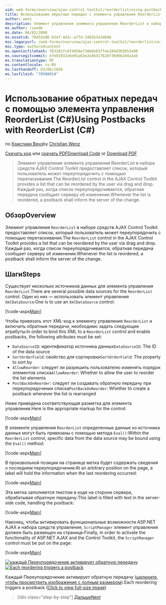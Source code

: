 ```yaml
---
uid: web-forms/overview/ajax-control-toolkit/reorderlist/using-postbacks-with-reorderlist-cs
title: Использование обратных передач с элемента управления ReorderList (C#) | Документация Майкрософт
author: wenz
description: Элемент управления элемента управления ReorderList в наборе средств AJAX Control Toolkit предоставляет список, который пользователь может переупорядочить с помощью перетаскивания. Каждый раз, когда список переупорядочивается, PO...
ms.author: riande
ms.date: 06/02/2008
ms.assetid: 70d5d106-b547-442c-a7fd-3492b3e3d646
msc.legacyurl: /web-forms/overview/ajax-control-toolkit/reorderlist/using-postbacks-with-reorderlist-cs
msc.type: authoredcontent
ms.openlocfilehash: f83201fc6fd458e730b6bb5ffee184d303b52e90
ms.sourcegitcommit: e7e91932a6e91a63e2e46417626f39d6b244a3ab
ms.translationtype: MT
ms.contentlocale: ru-RU
ms.lasthandoff: 03/06/2020
ms.locfileid: "78508914"
---
```

# <a name="using-postbacks-with-reorderlist-c"></a><span data-ttu-id="4bd77-104">Использование обратных передач с помощью элемента управления ReorderList (C#)</span><span class="sxs-lookup"><span data-stu-id="4bd77-104">Using Postbacks with ReorderList (C#)</span></span>

<span data-ttu-id="4bd77-105">по [Кристиан Венз](https://github.com/wenz)</span><span class="sxs-lookup"><span data-stu-id="4bd77-105">by [Christian Wenz](https://github.com/wenz)</span></span>

<span data-ttu-id="4bd77-106">[Скачать код](https://download.microsoft.com/download/9/3/f/93f8daea-bebd-4821-833b-95205389c7d0/ReorderList4.cs.zip) или [скачать PDF](https://download.microsoft.com/download/2/d/c/2dc10e34-6983-41d4-9c08-f78f5387d32b/reorderlist4CS.pdf)</span><span class="sxs-lookup"><span data-stu-id="4bd77-106">[Download Code](https://download.microsoft.com/download/9/3/f/93f8daea-bebd-4821-833b-95205389c7d0/ReorderList4.cs.zip) or [Download PDF](https://download.microsoft.com/download/2/d/c/2dc10e34-6983-41d4-9c08-f78f5387d32b/reorderlist4CS.pdf)</span></span>

> <span data-ttu-id="4bd77-107">Элемент управления элемента управления ReorderList в наборе средств AJAX Control Toolkit предоставляет список, который пользователь может переупорядочить с помощью перетаскивания.</span><span class="sxs-lookup"><span data-stu-id="4bd77-107">The ReorderList control in the AJAX Control Toolkit provides a list that can be reordered by the user via drag and drop.</span></span> <span data-ttu-id="4bd77-108">Каждый раз, когда список переупорядочивается, обратная передача сообщает серверу об изменении.</span><span class="sxs-lookup"><span data-stu-id="4bd77-108">Whenever the list is reordered, a postback shall inform the server of the change.</span></span>

## <a name="overview"></a><span data-ttu-id="4bd77-109">Обзор</span><span class="sxs-lookup"><span data-stu-id="4bd77-109">Overview</span></span>

<span data-ttu-id="4bd77-110">Элемент управления `ReorderList` в наборе средств AJAX Control Toolkit предоставляет список, который пользователь может переупорядочить с помощью перетаскивания.</span><span class="sxs-lookup"><span data-stu-id="4bd77-110">The `ReorderList` control in the AJAX Control Toolkit provides a list that can be reordered by the user via drag and drop.</span></span> <span data-ttu-id="4bd77-111">Каждый раз, когда список переупорядочивается, обратная передача сообщает серверу об изменении.</span><span class="sxs-lookup"><span data-stu-id="4bd77-111">Whenever the list is reordered, a postback shall inform the server of the change.</span></span>

## <a name="steps"></a><span data-ttu-id="4bd77-112">Шаги</span><span class="sxs-lookup"><span data-stu-id="4bd77-112">Steps</span></span>

<span data-ttu-id="4bd77-113">Существует несколько источников данных для элемента управления `ReorderList`.</span><span class="sxs-lookup"><span data-stu-id="4bd77-113">There are several possible data sources for the `ReorderList` control.</span></span> <span data-ttu-id="4bd77-114">Один из них — использовать элемент управления `XmlDataSource`:</span><span class="sxs-lookup"><span data-stu-id="4bd77-114">One is to use an `XmlDataSource` control:</span></span>

[!code-aspx[Main](using-postbacks-with-reorderlist-cs/samples/sample1.aspx)]

<span data-ttu-id="4bd77-115">Чтобы привязать этот XML-код к элементу управления `ReorderList` и включить обратные передачи, необходимо задать следующие атрибуты:</span><span class="sxs-lookup"><span data-stu-id="4bd77-115">In order to bind this XML to a `ReorderList` control and enable postbacks, the following attributes must be set:</span></span>

- <span data-ttu-id="4bd77-116">`DataSourceID`: идентификатор источника данных</span><span class="sxs-lookup"><span data-stu-id="4bd77-116">`DataSourceID`: The ID of the data source</span></span>
- <span data-ttu-id="4bd77-117">`SortOrderField`: свойство для сортировки</span><span class="sxs-lookup"><span data-stu-id="4bd77-117">`SortOrderField`: The property to sort by</span></span>
- <span data-ttu-id="4bd77-118">`AllowReorder`: следует ли разрешить пользователю изменять порядок элементов списка</span><span class="sxs-lookup"><span data-stu-id="4bd77-118">`AllowReorder`: Whether to allow the user to reorder the list elements</span></span>
- <span data-ttu-id="4bd77-119">`PostBackOnReorder`: следует ли создавать обратную передачу при переупорядочении списка</span><span class="sxs-lookup"><span data-stu-id="4bd77-119">`PostBackOnReorder`: Whether to create a postback whenever the list is rearranged</span></span>

<span data-ttu-id="4bd77-120">Ниже приведена соответствующая разметка для элемента управления.</span><span class="sxs-lookup"><span data-stu-id="4bd77-120">Here is the appropriate markup for the control:</span></span>

[!code-aspx[Main](using-postbacks-with-reorderlist-cs/samples/sample2.aspx)]

<span data-ttu-id="4bd77-121">В элементе управления `ReorderList` определенные данные из источника данных могут быть привязаны с помощью метода `Eval()`:</span><span class="sxs-lookup"><span data-stu-id="4bd77-121">Within the `ReorderList` control, specific data from the data source may be bound using the `Eval()` method:</span></span>

[!code-aspx[Main](using-postbacks-with-reorderlist-cs/samples/sample3.aspx)]

<span data-ttu-id="4bd77-122">В произвольной позиции на странице метка будет содержать сведения о последнем переупорядочении:</span><span class="sxs-lookup"><span data-stu-id="4bd77-122">At an arbitrary position on the page, a label will hold the information when the last reordering occurred:</span></span>

[!code-aspx[Main](using-postbacks-with-reorderlist-cs/samples/sample4.aspx)]

<span data-ttu-id="4bd77-123">Эта метка заполняется текстом в коде на стороне сервера, обрабатывая обратную передачу:</span><span class="sxs-lookup"><span data-stu-id="4bd77-123">This label is filled with text in the server-side code, handling the postback:</span></span>

[!code-aspx[Main](using-postbacks-with-reorderlist-cs/samples/sample5.aspx)]

<span data-ttu-id="4bd77-124">Наконец, чтобы активировать функциональные возможности ASP.NET AJAX и набора средств управления, `ScriptManager` элемент управления должен быть размещен на странице:</span><span class="sxs-lookup"><span data-stu-id="4bd77-124">Finally, in order to activate the functionality of ASP.NET AJAX and the Control Toolkit, the `ScriptManager` control must be put on the page:</span></span>

[!code-aspx[Main](using-postbacks-with-reorderlist-cs/samples/sample6.aspx)]

<span data-ttu-id="4bd77-125">[![каждый Переупорядочение активирует обратную передачу](using-postbacks-with-reorderlist-cs/_static/image2.png)](using-postbacks-with-reorderlist-cs/_static/image1.png)</span><span class="sxs-lookup"><span data-stu-id="4bd77-125">[![Each reordering triggers a postback](using-postbacks-with-reorderlist-cs/_static/image2.png)](using-postbacks-with-reorderlist-cs/_static/image1.png)</span></span>

<span data-ttu-id="4bd77-126">Каждый Переупорядочение активирует обратную передачу ([щелкните, чтобы просмотреть изображение с полным размером](using-postbacks-with-reorderlist-cs/_static/image3.png)).</span><span class="sxs-lookup"><span data-stu-id="4bd77-126">Each reordering triggers a postback ([Click to view full-size image](using-postbacks-with-reorderlist-cs/_static/image3.png))</span></span>

> [!div class="step-by-step"]
> [<span data-ttu-id="4bd77-127">Дальше</span><span class="sxs-lookup"><span data-stu-id="4bd77-127">Next</span></span>](drag-and-drop-via-reorderlist-cs.md)
